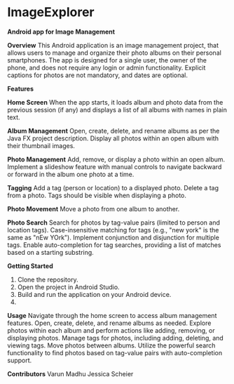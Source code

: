 # ImageExplorer
**Android app for Image Management**

**Overview**
This Android application is an image management project, that allows users to manage and organize their photo albums on their personal smartphones. The app is designed for a single user, the owner of the phone, and does not require any login or admin functionality. Explicit captions for photos are not mandatory, and dates are optional.

**Features**

**Home Screen**
When the app starts, it loads album and photo data from the previous session (if any) and displays a list of all albums with names in plain text.

**Album Management**
Open, create, delete, and rename albums as per the Java FX project description.
Display all photos within an open album with their thumbnail images.

**Photo Management**
Add, remove, or display a photo within an open album.
Implement a slideshow feature with manual controls to navigate backward or forward in the album one photo at a time.

**Tagging**
Add a tag (person or location) to a displayed photo.
Delete a tag from a photo.
Tags should be visible when displaying a photo.

**Photo Movement**
Move a photo from one album to another.

**Photo Search**
Search for photos by tag-value pairs (limited to person and location tags).
Case-insensitive matching for tags (e.g., "new york" is the same as "nEw YOrk").
Implement conjunction and disjunction for multiple tags.
Enable auto-completion for tag searches, providing a list of matches based on a starting substring.

**Getting Started**
1. Clone the repository.
2. Open the project in Android Studio.
3. Build and run the application on your Android device.
4. 
**Usage**
Navigate through the home screen to access album management features.
Open, create, delete, and rename albums as needed.
Explore photos within each album and perform actions like adding, removing, or displaying photos.
Manage tags for photos, including adding, deleting, and viewing tags.
Move photos between albums.
Utilize the powerful search functionality to find photos based on tag-value pairs with auto-completion support.

**Contributors**
Varun Madhu
Jessica Scheier
